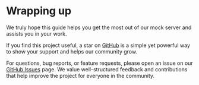 # Wrapping up

We truly hope this guide helps you get the most out of our mock server and assists you in your work.

If you find this project useful, a star on [GitHub](https://github.com/apimokka/apimock-rs/) is a simple yet powerful way to show your support and helps our community grow.

For questions, bug reports, or feature requests, please open an issue on our [GitHub Issues](https://github.com/apimokka/apimock-rs/issues) page. We value well-structured feedback and contributions that help improve the project for everyone in the community.
